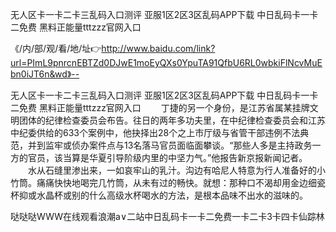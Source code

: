 无人区卡一卡二卡三乱码入口测评
亚服1区2区3区乱码APP下载
中日乱码卡一卡二免费
黑料正能量tttzzz官网入口


《/内/部/观/看/地/址👉http://www.baidu.com/link?url=PImL9pnrcnEBTZd0DJwE1moEyQXs0YpuTA91QfbU6RL0wbkiFlNcvMuEbn0iJT6n&wd》--

无人区卡一卡二卡三乱码入口测评
亚服1区2区3区乱码APP下载
中日乱码卡一卡二免费
黑料正能量tttzzz官网入口
　　丁捷的另一个身份，是江苏省属某挂牌文明团体的纪律检查委员会布告。往日的两年多功夫里，在中纪律检查委员会和江苏中纪委供给的633个案例中，他抉择出28个之上市厅级与省管干部违例不法典范，并到监牢或侦办案件点与13名落马官员面临面攀谈。“那些人多是主持政务一方的官员，该当算是华夏引导阶级内里的中坚力气。”他报告新京报新闻记者。
　　水从石缝里渗出来，一如哀牢山的乳汁。沟边有哈尼人特意为行人准备好的小竹筒。痛痛快快地喝完几竹筒，从未有过的畅快。就想：那种口不渴却用金边细瓷杯抑或水晶杯或别的什么高级水杯喝水的方法，是根本品味不出水的滋味的。





哒哒哒WWW在线观看浪潮a∨二站中日乱码卡一卡二免费一卡二卡3卡四卡仙踪林
